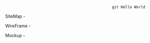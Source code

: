                                                     git Hello World


SiteMap - 

WireFrame - 

Mockup -

